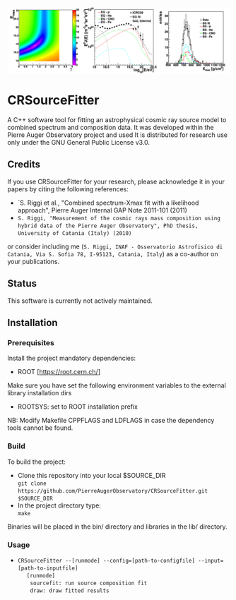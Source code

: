 <p align="left">
  <img src="share/CRSourceFitterLogo.png" alt="CRSourceFitter sample outputs"/>
</p>

# CRSourceFitter
A C++ software tool for fitting an astrophysical cosmic ray source model to combined spectrum and composition data. It was developed within the Pierre Auger Observatory project and used 
It is distributed for research use only under the GNU General Public License v3.0.

## **Credits**
If you use CRSourceFitter for your research, please acknowledge it in your papers by citing the following references:

* `S. Riggi et al., "Combined spectrum-Xmax fit with a likelihood approach", Pierre Auger Internal GAP Note 2011-101 (2011)
* `S. Riggi, "Measurement of the cosmic rays mass composition using hybrid data of the Pierre Auger Observatory", PhD thesis, University of Catania (Italy) (2010)`

or consider including me (`S. Riggi, INAF - Osservatorio Astrofisico di Catania, Via S. Sofia 78, I-95123, Catania, Italy`)
as a co-author on your publications.

## **Status**
This software is currently not actively maintained.

## **Installation**  

### **Prerequisites**
Install the project mandatory dependencies:  
* ROOT [https://root.cern.ch/]

Make sure you have set the following environment variables to the external library installation dirs 
* ROOTSYS: set to ROOT installation prefix

NB: Modify Makefile CPPFLAGS and LDFLAGS in case the dependency tools cannot be found.

### **Build**
To build the project:

* Clone this repository into your local $SOURCE_DIR    
  ```git clone https://github.com/PierreAugerObservatory/CRSourceFitter.git $SOURCE_DIR```    
* In the project directory type:    
  ```make```  

Binaries will be placed in the bin/ directory and libraries in the lib/ directory.

### **Usage**
* ```CRSourceFitter --[runmode] --config=[path-to-configfile] --input=[path-to-inputfile]```    
&nbsp;&nbsp;&nbsp;&nbsp;&nbsp;```[runmode]```    
            &nbsp;&nbsp;&nbsp;&nbsp;&nbsp;&nbsp;&nbsp;```sourcefit: run source composition fit```    
            &nbsp;&nbsp;&nbsp;&nbsp;&nbsp;&nbsp;&nbsp;```draw: draw fitted results```    
